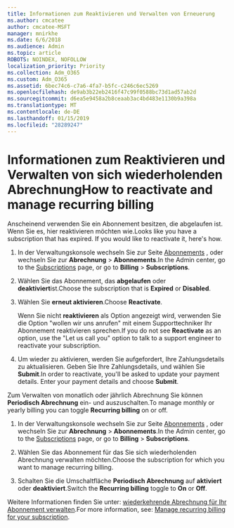 ```yaml
---
title: Informationen zum Reaktivieren und Verwalten von Erneuerung
ms.author: cmcatee
author: cmcatee-MSFT
manager: mnirkhe
ms.date: 6/6/2018
ms.audience: Admin
ms.topic: article
ROBOTS: NOINDEX, NOFOLLOW
localization_priority: Priority
ms.collection: Adm_O365
ms.custom: Adm_O365
ms.assetid: 6bec74c6-c7a6-4fa7-b5fc-c246c6ec5269
ms.openlocfilehash: de9ab3b22eb2416f47c99f0588bc73d1ad57ab2d
ms.sourcegitcommit: d6ea5e9458a2b8ceaab3ac4bd483e1130b9a398a
ms.translationtype: MT
ms.contentlocale: de-DE
ms.lasthandoff: 01/15/2019
ms.locfileid: "28289247"
---
```

# <a name="how-to-reactivate-and-manage-recurring-billing"></a><span data-ttu-id="49c3a-102">Informationen zum Reaktivieren und Verwalten von sich wiederholenden Abrechnung</span><span class="sxs-lookup"><span data-stu-id="49c3a-102">How to reactivate and manage recurring billing</span></span>

<span data-ttu-id="49c3a-p101">Anscheinend verwenden Sie ein Abonnement besitzen, die abgelaufen ist. Wenn Sie es, hier reaktivieren möchten wie.</span><span class="sxs-lookup"><span data-stu-id="49c3a-p101">Looks like you have a subscription that has expired. If you would like to reactivate it, here's how.</span></span>
  
1. <span data-ttu-id="49c3a-105">In der Verwaltungskonsole wechseln Sie zur Seite [Abonnements](https://go.microsoft.com/fwlink/p/?linkid=842054) , oder wechseln Sie zur **Abrechnung** \> **Abonnements**.</span><span class="sxs-lookup"><span data-stu-id="49c3a-105">In the Admin center, go to the [Subscriptions](https://go.microsoft.com/fwlink/p/?linkid=842054) page, or go to **Billing** \> **Subscriptions**.</span></span>
    
2. <span data-ttu-id="49c3a-106">Wählen Sie das Abonnement, das **abgelaufen** oder **deaktiviert**ist.</span><span class="sxs-lookup"><span data-stu-id="49c3a-106">Choose the subscription that is **Expired** or **Disabled**.</span></span>
    
3. <span data-ttu-id="49c3a-107">Wählen Sie **erneut aktivieren**.</span><span class="sxs-lookup"><span data-stu-id="49c3a-107">Choose **Reactivate**.</span></span>
    
    <span data-ttu-id="49c3a-108">Wenn Sie nicht **reaktivieren** als Option angezeigt wird, verwenden Sie die Option "wollen wir uns anrufen" mit einem Supporttechniker Ihr Abonnement reaktivieren sprechen.</span><span class="sxs-lookup"><span data-stu-id="49c3a-108">If you do not see **Reactivate** as an option, use the "Let us call you" option to talk to a support engineer to reactivate your subscription.</span></span> 
    
4. <span data-ttu-id="49c3a-p102">Um wieder zu aktivieren, werden Sie aufgefordert, Ihre Zahlungsdetails zu aktualisieren. Geben Sie Ihre Zahlungsdetails, und wählen Sie **Submit**.</span><span class="sxs-lookup"><span data-stu-id="49c3a-p102">In order to reactivate, you'll be asked to update your payment details. Enter your payment details and choose **Submit**.</span></span>
    
<span data-ttu-id="49c3a-111">Zum Verwalten von monatlich oder jährlich Abrechnung Sie können **Periodisch Abrechnung** ein- und auszuschalten.</span><span class="sxs-lookup"><span data-stu-id="49c3a-111">To manage monthly or yearly billing you can toggle **Recurring billing** on or off.</span></span> 
  
1. <span data-ttu-id="49c3a-112">In der Verwaltungskonsole wechseln Sie zur Seite [Abonnements](https://go.microsoft.com/fwlink/p/?linkid=842054) , oder wechseln Sie zur **Abrechnung** \> **Abonnements**.</span><span class="sxs-lookup"><span data-stu-id="49c3a-112">In the Admin center, go to the [Subscriptions](https://go.microsoft.com/fwlink/p/?linkid=842054) page, or go to **Billing** \> **Subscriptions**.</span></span>
    
2. <span data-ttu-id="49c3a-113">Wählen Sie das Abonnement für das Sie sich wiederholenden Abrechnung verwalten möchten.</span><span class="sxs-lookup"><span data-stu-id="49c3a-113">Choose the subscription for which you want to manage recurring billing.</span></span>
    
3. <span data-ttu-id="49c3a-114">Schalten Sie die Umschaltfläche **Periodisch Abrechnung** auf **aktiviert** oder **deaktiviert**.</span><span class="sxs-lookup"><span data-stu-id="49c3a-114">Switch the **Recurring billing** toggle to **On** or **Off**.</span></span>
    
<span data-ttu-id="49c3a-115">Weitere Informationen finden Sie unter: [wiederkehrende Abrechnung für Ihr Abonnement verwalten](https://support.office.com/article/8d83b530-f4ca-47f6-a666-e5791cbacc7e).</span><span class="sxs-lookup"><span data-stu-id="49c3a-115">For more information, see: [Manage recurring billing for your subscription](https://support.office.com/article/8d83b530-f4ca-47f6-a666-e5791cbacc7e).</span></span>
  

